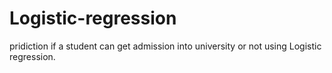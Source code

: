 # Logistic-regression
pridiction if a student can get admission into university or not using Logistic regression.
